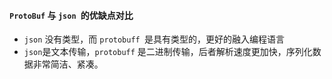 #### `ProtoBuf` 与 `json `的优缺点对比

- `json` 没有类型，而 `protobuff `是具有类型的，更好的融入编程语言
- `json`是文本传输，`protobuff` 是二进制传输，后者解析速度更加快，序列化数据非常简洁、紧凑。